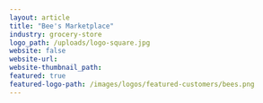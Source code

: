 ```yaml
---
layout: article
title: "Bee's Marketplace"
industry: grocery-store
logo_path: /uploads/logo-square.jpg
website: false
website-url:
website-thumbnail_path:
featured: true
featured-logo-path: /images/logos/featured-customers/bees.png 
---
```



